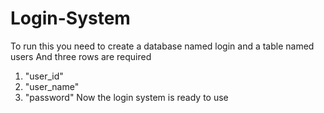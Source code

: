 # Login-System

To run this you need to create a database named login and a table named users
And three rows are required
1)   "user_id"
2)   "user_name"
3)   "password"
Now the login system is ready to use
